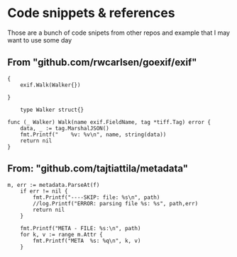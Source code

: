 # Code snippets & references
Those are a bunch of code snipets from other repos and example that I may want to use some day

## From "github.com/rwcarlsen/goexif/exif"

```
{
	exif.Walk(Walker{})

}

	type Walker struct{}

func (_ Walker) Walk(name exif.FieldName, tag *tiff.Tag) error {
	data, _ := tag.MarshalJSON()
	fmt.Printf("    %v: %v\n", name, string(data))
	return nil
}
```

## From: "github.com/tajtiattila/metadata"

```
m, err := metadata.ParseAt(f)
	if err != nil {
		fmt.Printf("----SKIP: file: %s\n", path)
		//log.Printf("ERROR: parsing file %s: %s", path,err)
		return nil
	}

	fmt.Printf("META - FILE: %s:\n", path)
	for k, v := range m.Attr {
		fmt.Printf("META  %s: %q\n", k, v)
	}
```
